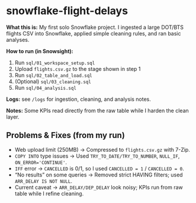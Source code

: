 # snowflake-flight-delays
**What this is:** My first solo Snowflake project. I ingested a large DOT/BTS flights CSV into Snowflake, applied simple cleaning rules, and ran basic analyses.

**How to run (in Snowsight):**
1) Run `sql/01_workspace_setup.sql`
2) Upload `flights.csv.gz` to the stage shown in step 1
3) Run `sql/02_table_and_load.sql`
4) (Optional) `sql/03_cleaning.sql`
5) Run `sql/04_analysis.sql`

**Logs:** see `/logs` for ingestion, cleaning, and analysis notes.

**Notes:** Some KPIs read directly from the raw table while I harden the clean layer.

## Problems & Fixes (from my run)
- Web upload limit (250MB) → Compressed to `flights.csv.gz` with 7-Zip.
- `COPY INTO` type issues → Used `TRY_TO_DATE/TRY_TO_NUMBER`, `NULL_IF`, `ON_ERROR='CONTINUE'`.
- `IFF` error → `CANCELLED` is 0/1, so I used `CANCELLED = 1` / `CANCELLED = 0`.
- “No results” on some queries → Removed strict HAVING filters; used `ARR_DELAY IS NOT NULL`.
- Current caveat → `ARR_DELAY/DEP_DELAY` look noisy; KPIs run from raw table while I refine cleaning.
